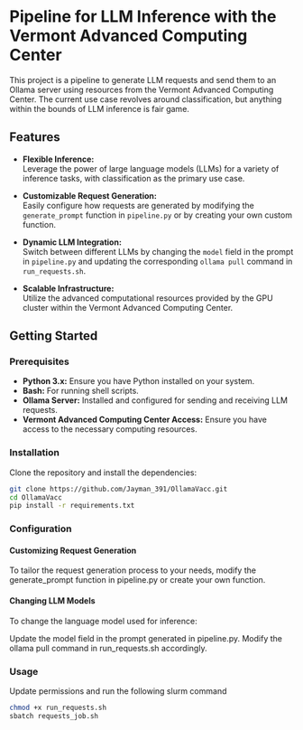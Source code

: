 # Pipeline for LLM Inference with the Vermont Advanced Computing Center

This project is a pipeline to generate LLM requests and send them to an Ollama server using resources from the Vermont Advanced Computing Center. The current use case revolves around classification, but anything within the bounds of LLM inference is fair game.

## Features

- **Flexible Inference:**  
  Leverage the power of large language models (LLMs) for a variety of inference tasks, with classification as the primary use case.
  
- **Customizable Request Generation:**  
  Easily configure how requests are generated by modifying the `generate_prompt` function in `pipeline.py` or by creating your own custom function.

- **Dynamic LLM Integration:**  
  Switch between different LLMs by changing the `model` field in the prompt in `pipeline.py` and updating the corresponding `ollama pull` command in `run_requests.sh`.

- **Scalable Infrastructure:**  
  Utilize the advanced computational resources provided by the GPU cluster within the Vermont Advanced Computing Center.

## Getting Started

### Prerequisites

- **Python 3.x:** Ensure you have Python installed on your system.
- **Bash:** For running shell scripts.
- **Ollama Server:** Installed and configured for sending and receiving LLM requests.
- **Vermont Advanced Computing Center Access:** Ensure you have access to the necessary computing resources.

### Installation

Clone the repository and install the dependencies:

```bash
git clone https://github.com/Jayman_391/OllamaVacc.git
cd OllamaVacc
pip install -r requirements.txt
```

### Configuration

#### Customizing Request Generation
To tailor the request generation process to your needs, modify the generate_prompt function in pipeline.py or create your own function.

#### Changing LLM Models
To change the language model used for inference:

Update the model field in the prompt generated in pipeline.py.
Modify the ollama pull command in run_requests.sh accordingly.

### Usage

Update permissions and run the following slurm command
```bash
chmod +x run_requests.sh
sbatch requests_job.sh
```

